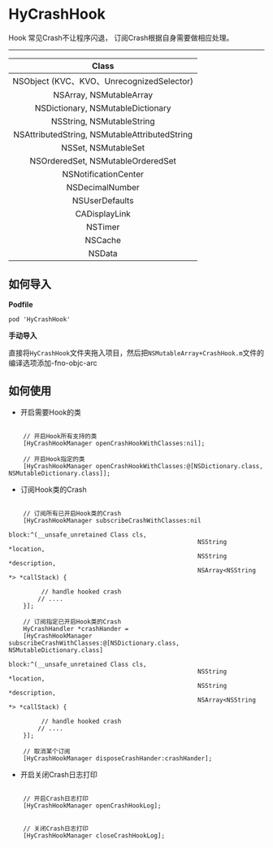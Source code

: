 # HyCrashHook


Hook 常见Crash不让程序闪退， 订阅Crash根据自身需要做相应处理。

--------

|Class|
|:---:|
|NSObject (KVC、KVO、UnrecognizedSelector)|
|NSArray,  NSMutableArray|
|NSDictionary,  NSMutableDictionary|
|NSString,  NSMutableString|
|NSAttributedString,  NSMutableAttributedString|
|NSSet,  NSMutableSet|
|NSOrderedSet,  NSMutableOrderedSet|
|NSNotificationCenter|
|NSDecimalNumber|
|NSUserDefaults|
|CADisplayLink|
|NSTimer|
|NSCache|
|NSData|


## 如何导入

__Podfile__

```
pod 'HyCrashHook'
```

__手动导入__

  直接将`HyCrashHook`文件夹拖入项目，然后把`NSMutableArray+CrashHook.m`文件的编译选项添加-fno-objc-arc



## 如何使用

* 开启需要Hook的类

```objc

    // 开启Hook所有支持的类
    [HyCrashHookManager openCrashHookWithClasses:nil];
    
    // 开启Hook指定的类
    [HyCrashHookManager openCrashHookWithClasses:@[NSDictionary.class, NSMutableDictionary.class]];

```

* 订阅Hook类的Crash

```objc

    // 订阅所有已开启Hook类的Crash
    [HyCrashHookManager subscribeCrashWithClasses:nil
                                            block:^(__unsafe_unretained Class cls,
                                                    NSString *location,
                                                    NSString *description,
                                                    NSArray<NSString *> *callStack) {

         // handle hooked crash
        // ....
    }];
    
    // 订阅指定已开启Hook类的Crash
    HyCrashHandler *crashHander =
    [HyCrashHookManager subscribeCrashWithClasses:@[NSDictionary.class, NSMutableDictionary.class]
                                            block:^(__unsafe_unretained Class cls,
                                                    NSString *location,
                                                    NSString *description,
                                                    NSArray<NSString *> *callStack) {
    
         // handle hooked crash
        // ....
    }];
    
    // 取消某个订阅
    [HyCrashHookManager disposeCrashHander:crashHander];

```

* 开启关闭Crash日志打印

```objc

    // 开启Crash日志打印
    [HyCrashHookManager openCrashHookLog];


    // 关闭Crash日志打印
    [HyCrashHookManager closeCrashHookLog];

```

